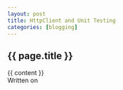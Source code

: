 ```yaml
---
layout: post
title: HttpClient and Unit Testing
categories: [blogging]
---
```


<article class="post">
  <h1>{{ page.title }}</h1>

  <div class="entry">
    {{ content }}
  </div>

  <div class="date">
    Written on 
  </div>

</article>